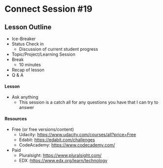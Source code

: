 # Connect Session #19

## Lesson Outline

  * Ice-Breaker
  * Status Check in
    * Discussion of current student progress
  * Topic/Project/Learning Session
  * Break
    * 10 minutes
  * Recap of lesson
  * Q & A

#### Lesson

  * Ask anything
    * This session is a catch all for any questions you have that I can try to answer

#### Resources

  * Free (or free versions/content)
    * Udacity: https://www.udacity.com/courses/all?price=Free
    * Edabit: https://edabit.com/challenges
    * CodeAcademy: https://www.codecademy.com/
  * Paid
    * Pluralsight: https://www.pluralsight.com/
    * EDX :https://www.edx.org/learn/technology
